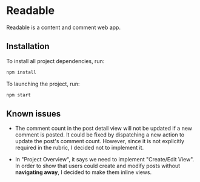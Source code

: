 # Readable

Readable is a content and comment web app.

## Installation

To install all project dependencies, run:

```bash
npm install
```

To launching the project, run:

```bash
npm start
```

## Known issues

* The comment count in the post detail view will not be updated if a new comment is posted. It could be fixed by dispatching a new action to update the post's comment count. However, since it is not explicitly required in the rubric, I decided not to implement it.

* In "Project Overview", it says we need to implement "Create/Edit View". In order to show that users could create and modify posts without **navigating away**, I decided to make them inline views.
